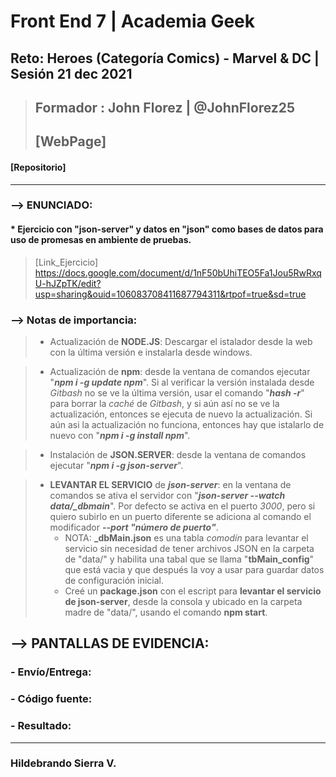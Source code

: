 # Front End 7 | Academia Geek
## Reto: Heroes (Categoría Comics) - Marvel & DC | Sesión 21 dec 2021 

> ## Formador : John Florez | @JohnFlorez25
> ## [WebPage] 
#### [Repositorio] 
___
### --> ENUNCIADO:
#### * Ejercicio con "json-server" y datos en "json" como bases de datos para uso de promesas en ambiente de pruebas.
> [Link_Ejercicio] https://docs.google.com/document/d/1nF50bUhiTEO5Fa1Jou5RwRxqU-hJZpTK/edit?usp=sharing&ouid=106083708411687794311&rtpof=true&sd=true

### --> Notas de importancia:
> - Actualización de **NODE.JS**: Descargar el istalador desde la web con la última versión e instalarla desde windows.

> - Actualización de **npm**: desde la ventana de comandos ejecutar "***npm i -g update npm***".
Si al verificar la versión instalada desde *Gitbash* no se ve la última versión, usar el comando "***hash -r***" para borrar la *caché* de *Gitbash*, y si aún así no se ve la actualización, entonces se ejecuta de nuevo la actualización.
Si aún asi la actualización no funciona, entonces hay que istalarlo de nuevo con "***npm i -g install npm***".

> - Instalación de **JSON.SERVER**: desde la ventana de comandos ejecutar "***npm i -g json-server***".

> - **LEVANTAR EL SERVICIO** de ***json-server***: en la ventana de comandos se ativa el servidor con "***json-server --watch data/_dbmain***". Por defecto se activa en el puerto *3000*, pero si quiero subirlo en un puerto diferente se adiciona al comando el modificador ***--port "número de puerto"***.
>   * NOTA: **_dbMain.json** es una tabla *comodín* para levantar el servicio sin necesidad de tener archivos JSON en la carpeta de "data/" y habilita una tabal que se llama "**tbMain_config**" que está vacia y que después la voy a usar para guardar datos de configuración inicial.
>   * Creé un **package.json** con el escript para **levantar el servicio de json-server**, desde la consola y ubicado en la carpeta madre de "data/", usando el comando **npm start**.

## --> PANTALLAS DE EVIDENCIA:

### - Envío/Entrega:

### - Código fuente:

### - Resultado:

___
### Hildebrando Sierra V.

